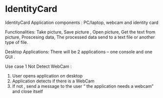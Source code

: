 # IdentityCard
IdentityCard
Application components : PC/laptop, webcam and identity card

Functionalities: Take picture, Save picture , Open picture, Get the text from picture, Proscesing data, The processed data send to a text file or another type of file.

Desktop Applications:
There will be 2 applications – one console and one GUI .

Use case 1 Not Detect WebCam : 

1.	User opens application on desktop
2.	Application detects if there is a WebCam
3.	If not , send a message to the user “ the application needs a webcam” and close itself

